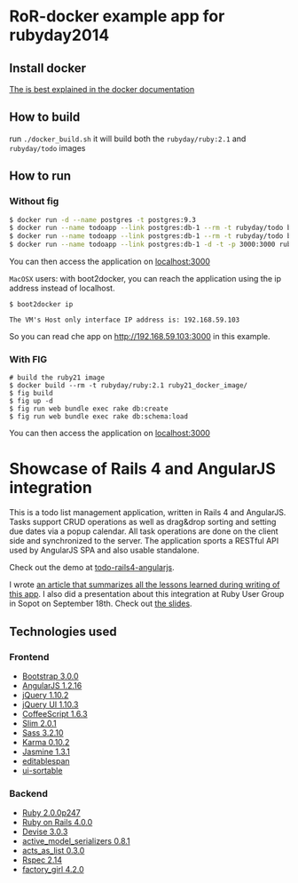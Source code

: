 # RoR-docker example app for rubyday2014

## Install docker

[The is best explained in the docker documentation](https://docs.docker.com/installation/#installation)

## How to build

run `./docker_build.sh` it will build both the `rubyday/ruby:2.1` and `rubyday/todo` images

## How to run

### Without fig

```bash
$ docker run -d --name postgres -t postgres:9.3
$ docker run --name todoapp --link postgres:db-1 --rm -t rubyday/todo bundle exec rake db:create
$ docker run --name todoapp --link postgres:db-1 --rm -t rubyday/todo bundle exec rake db:schema:load
$ docker run --name todoapp --link postgres:db-1 -d -t -p 3000:3000 rubyday/todo 
```

You can then access the application on [localhost:3000](http://localhost:3000)

`MacOSX` users: with boot2docker, you can reach the application using the ip address instead of
localhost.

```
$ boot2docker ip

The VM's Host only interface IP address is: 192.168.59.103
```

So you can read che app on http://192.168.59.103:3000 in this example.

### With FIG

```
# build the ruby21 image
$ docker build --rm -t rubyday/ruby:2.1 ruby21_docker_image/
$ fig build
$ fig up -d
$ fig run web bundle exec rake db:create
$ fig run web bundle exec rake db:schema:load
```

You can then access the application on [localhost:3000](http://localhost:3000)

# Showcase of Rails 4 and AngularJS integration

This is a todo list management application, written in Rails 4 and AngularJS. Tasks support CRUD operations as well as drag&drop sorting and setting due dates via a popup calendar. All task operations are done on the client side and synchronized to the server. The application sports a RESTful API used by AngularJS SPA and also usable standalone.

Check out the demo at [todo-rails4-angularjs](http://todo-rails4-angularjs.shellyapp.com/).

I wrote [an article that summarizes all the lessons learned during writing of this app](https://shellycloud.com/blog/2013/10/how-to-integrate-angularjs-with-rails-4). I also did a presentation about this integration at Ruby User Group in Sopot on September 18th. Check out [the slides](http://mkwiatkowski.github.io/angularjs-rails4-trug-presentation/).

## Technologies used

### Frontend

 - [Bootstrap 3.0.0](http://getbootstrap.com/)
 - [AngularJS 1.2.16](http://angularjs.org/)
 - [jQuery 1.10.2](http://jquery.com/)
 - [jQuery UI 1.10.3](http://jqueryui.com/)
 - [CoffeeScript 1.6.3](http://coffeescript.org/)
 - [Slim 2.0.1](http://slim-lang.com/)
 - [Sass 3.2.10](http://sass-lang.com/)
 - [Karma 0.10.2](http://karma-runner.github.io/)
 - [Jasmine 1.3.1](http://pivotal.github.io/jasmine/)
 - [editablespan](https://github.com/mkwidzinska/editablespan)
 - [ui-sortable](https://github.com/angular-ui/ui-sortable)

### Backend

 - [Ruby 2.0.0p247](http://www.ruby-lang.org/en/)
 - [Ruby on Rails 4.0.0](http://rubyonrails.org/)
 - [Devise 3.0.3](https://github.com/plataformatec/devise)
 - [active_model_serializers 0.8.1](https://github.com/rails-api/active_model_serializers)
 - [acts_as_list 0.3.0](https://github.com/swanandp/acts_as_list)
 - [Rspec 2.14](http://rspec.info/)
 - [factory_girl 4.2.0](https://github.com/thoughtbot/factory_girl)
